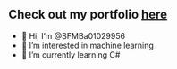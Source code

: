 ## Check out my portfolio [here](https://sfmba01029956.github.io/sfmb/#home)

- 👋 Hi, I’m @SFMBa01029956
- 👀 I’m interested in machine learning
- 🌱 I’m currently learning C#
